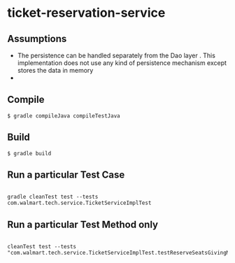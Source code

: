 # ticket-reservation-service

## Assumptions

- The persistence can be handled separately from the Dao layer . This implementation does not use any kind of persistence mechanism except stores the data 
   in memory
- 

## Compile

```
$ gradle compileJava compileTestJava

```


## Build

```
$ gradle build

```

## Run a particular Test Case

```

gradle cleanTest test --tests com.walmart.tech.service.TicketServiceImplTest

```


## Run a particular Test Method only

```

cleanTest test --tests "com.walmart.tech.service.TicketServiceImplTest.testReserveSeatsGivingMinValueOnly"

```

